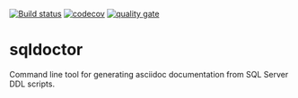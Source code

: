 [![Build status](https://ci.appveyor.com/api/projects/status/e55pvl4kg77wrl9q/branch/master?svg=true)](https://ci.appveyor.com/project/bobinskim/sqldoctor/branch/master)
[![codecov](https://codecov.io/gh/bobinskim/sqldoctor/branch/master/graph/badge.svg)](https://codecov.io/gh/bobinskim/sqldoctor)
[![quality gate](https://sonarcloud.io/api/project_badges/measure?project=sqldoctor&metric=alert_status)](https://sonarcloud.io/dashboard?id=sqldoctor)

# sqldoctor
Command line tool for generating asciidoc documentation from SQL Server DDL scripts.
